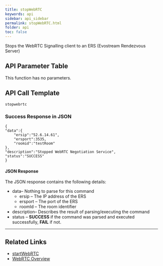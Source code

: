 ```yaml
---
title: stopWebRTC
keywords: api
sidebar: api_sidebar
permalink: stopWebRTC.html
folder: api
toc: false
---
```


Stops the WebRTC Signalling client to an ERS (Evostream Rendezvous Server)



## API Parameter Table

This function has no parameters.



## API Call Template

``` 
stopwebrtc
```



### Success Response in JSON

``` 
{
"data":{
    "ersip":"52.6.14.61",
    "ersport":3535,
    "roomid":"testRoom"
},
"description":"Stopped WebRTC Negotiation Service",
"status":"SUCCESS"
}
```



#### JSON Response

The JSON response contains the following details:

- data– Nothing to parse for this command
  - ersip – The IP address of the ERS
  - ersport – The port of the ERS
  - roomId – The room identifier
- description– Describes the result of parsing/executing the command
- status – **SUCCESS** if the command was parsed and executed successfully, **FAIL** if not.

------

## Related Links

-  [startWebRTC](startWebRTC.html)
-  [WebRTC Overview](html5players_wrtcoverview.html)